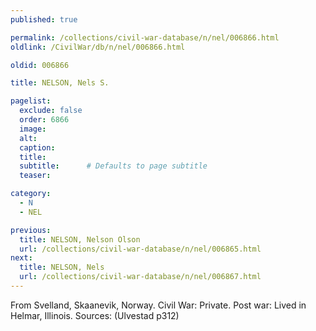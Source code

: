 ```yaml
---
published: true

permalink: /collections/civil-war-database/n/nel/006866.html
oldlink: /CivilWar/db/n/nel/006866.html

oldid: 006866

title: NELSON, Nels S.

pagelist:
  exclude: false
  order: 6866
  image: 
  alt:
  caption:
  title:
  subtitle:      # Defaults to page subtitle
  teaser:

category: 
  - N 
  - NEL

previous:
  title: NELSON, Nelson Olson
  url: /collections/civil-war-database/n/nel/006865.html  
next:
  title: NELSON, Nels
  url: /collections/civil-war-database/n/nel/006867.html   
---
```

From Svelland, Skaanevik, Norway. Civil War: Private. Post war: Lived in Helmar, Illinois. Sources: (Ulvestad p312)